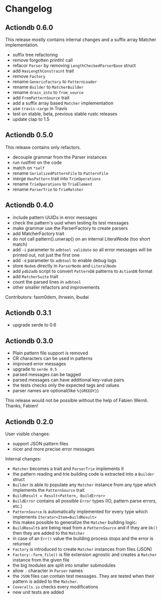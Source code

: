 # Changelog

## Actiondb 0.6.0

This release mostly contains internal changes and a suffix array Matcher implementation.

* suffix tree refactoring
* remove forgotten println! call
* refacor `Parser` by removing `LengthCheckedParserBase` struct
* add `HasLengthConstraint` trait
* remove `Factory`
* rename `GenericFactory` to `PatternLoader`
* rename `Builder` to `MatcherBuilder`
* rename `drain_into` to `from_source`
* add `FromPatternSource` trait
* add a suffix array based `Matcher` implementation
* use `travis-cargo` in Travis
* test on stable, beta, previous stable rustc releases
* update clap to 1.5

## Actiondb 0.5.0
This release contains only refactors.
* decouple grammar from the Parser instances
* run rustfmt on the code
* match on `*self`
* rename `SerializedPatternFile` to `PatternFile`
* merge `HasPattern` trait into `TrieOperations`
* rename `TrieOperations` to `TrieElement`
* rename `ParserTrie` to `TrieMatcher`

## Actiondb 0.4.0
* include pattern UUIDs in error messages
* check the pattern's uuid when testing its test messages
* make grammar use the ParserFactory to create parsers
* add MatcherFactory trait
* do not call pattern().unwrap() on an internal LiteralNode (too short match)
* add `-i` parameter to `adbtool validate` so all error messages will be
  printed out, not just the first one
* add `-d` parameter to `adbtool` to enable debug logs
* store `Node`s directly in `ParserNode` and `LiteralNode`
* add `pdb2adb` script to convert `PatternDB` patterns to `ActionDB` format
* add `MatcherSuite` trait
* count the parsed lines in `adbtool`
* other smaller refactors and improvements

Contributors: faxm0dem, ihrwein, lbudai

## Actiondb 0.3.1
* upgrade serde to 0.6

## Actiondb 0.3.0
* Plain pattern file support is removed
* CR characters can be used in patterns
* improved error messages
* upgrade to `serde 0.5`
* parsed messages can be tagged
* parsed messages can have additional key-value pairs
* the tests checks only the expected tags and values
* parser names are optional(like `%{GREEDY}`)

This release would not be possible without the help of Fabien Wernli. Thanks, Fabien!

## Actiondb 0.2.0
User visible changes:

* support JSON pattern files
* nicer and more precise error messages

Internal changes:
* `Matcher` becomes a trait and `ParserTrie` implements it
* the pattern reading and trie building code is extracted into a `Builder` struct
* `Builder` is able to populate any `Matcher` instance from any type which implements the `PatternSource` trait
 * `BuildResult = Result<Pattern, BuildError>`
 * `BuildError` contains all possible `Error` types (IO, pattern parse errors, etc.)
 * `PatternSource` is automatically implemented for every type which implements `Iterator<Item=BuildResult>`
 * this makes possible to generalize the `Matcher` building logic:
  * `BuildResult`s are being read from a `PatternSource` and if they are `Ok()` then they are added to the `Matcher`
  * in case of an `Err()` value the building process stops and the error is returned
* `Factory` is introduced to create `Matcher` instances from files (JSON)
 * `Factory::form_file()` is file extension agnostic and creates a `Matcher` instance from the given file
* the big modules are split into smaller submodules
* allow `.` character in `Parser` names
* the `JSON` files can contain test messages. They are tested when their pattern is added to the `Matcher`.
* `Coveralls.io` checks every modifications
* new unit tests are added
